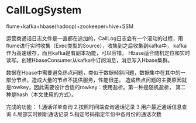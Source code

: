 # CallLogSystem
flume+kafka+hbase(hadoop)+zookeeper+hive+SSM

运营商通话日志文件是一直都在追加的，CallLog日志会有一个滚动的过程，用flume进行实时收集（Exec类型的Source），收集到之后收集到kafka中，
kafka作为高速缓存，而且kafka是有副本功能，可以容错。
Hbase适合随机定位和实时读写。创建HbaseConsumer从kafka中订阅消息，消息写入Hbase集群。

数据在Hbase中需要避免热点问题，类似于数据倾斜问题，数据集中在其中的一部分节点，造成大量的节点不提供服务，性能很差。
造成热点问题的主要原因就是rowkey，因此需要设计合适的rowkey：使用盐析。第一种是随机盐析，
第二种是hash（本文使用的方式）。

完成的功能：
1.通话详单查询
2.按照时间端查询通话记录
3.用户最近通话信息查询
4.局部实时刷新通话记录
5.指定号码指定年份中各月份的通话次数
